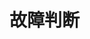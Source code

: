 

# 故障判断  
<!-- 

Elasticsearch源码解析与优化实战 第22章


https://blog.csdn.net/qq_27639777/article/details/117062725


-->
